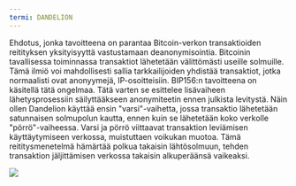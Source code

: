 ```yaml
---
termi: DANDELION
---
```


Ehdotus, jonka tavoitteena on parantaa Bitcoin-verkon transaktioiden reitityksen yksityisyyttä vastustamaan deanonymisointia. Bitcoinin tavallisessa toiminnassa transaktiot lähetetään välittömästi useille solmuille. Tämä ilmiö voi mahdollisesti sallia tarkkailijoiden yhdistää transaktiot, jotka normaalisti ovat anonyymejä, IP-osoitteisiin. BIP156:n tavoitteena on käsitellä tätä ongelmaa. Tätä varten se esittelee lisävaiheen lähetysprosessiin säilyttääkseen anonymiteetin ennen julkista levitystä. Näin ollen Dandelion käyttää ensin "varsi"-vaihetta, jossa transaktio lähetetään satunnaisen solmupolun kautta, ennen kuin se lähetetään koko verkolle "pörrö"-vaiheessa. Varsi ja pörrö viittaavat transaktion leviämisen käyttäytymiseen verkossa, muistuttaen voikukan muotoa. Tämä reititysmenetelmä hämärtää polkua takaisin lähtösolmuun, tehden transaktion jäljittämisen verkossa takaisin alkuperäänsä vaikeaksi.

![](../../dictionnaire/assets/36.png)
